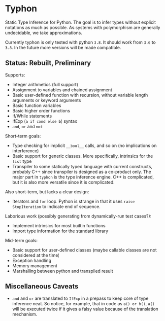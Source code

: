 # Typhon
Static Type Inference for Python.
The goal is to infer types without explicit notations as much as possible.
As systems with polymorphism are generally undecidable, we take approximations.

Currently typhon is only tested with python `3.8`. It should work from `3.6` to `3.8`.
In the future more versions will be made compatible.

## Status: Rebuilt, Preliminary
Supports:
- Integer arithmetics (full support)
- Assignment to variables and chained assignment
- Basic user-defined function with recursion, without variable length arguments or keyword arguments
- Basic function variables
- Basic higher order functions
- If/While statements
- IfExp (`a if cond else b`) syntax
- `and`, `or` and `not`

Short-term goals:
- Type checking for implicit `__bool__` calls, and so on (no implications on interference)
- Basic support for generic classes. More specifically, intrinsics for the `list` type
- Transpiler to some statically typed language with current constructs,
  probably C++ since transpiler is designed as a co-product only.
  The major part in `typhon` is the type inference engine.
  C++ is complicated, but it is also more versatile since it is complicated.

Also short-term, but lacks a clear design:
- Iterators and `for` loop. Python is strange in that it uses `raise StopIteration` to indicate end of sequence.

Laborious work (possibly generating from dynamically-run test cases?):
- Implement intrinsics for most builtin functions
- Import type information for the standard library

Mid-term goals:
- Basic support for user-defined classes (maybe callable classes are not considered at the time)
- Exception handling
- Memory management
- Marshalling between python and transpiled result

## Miscellaneous Caveats
- `and` and `or` are translated to `IfExp` in a prepass to keep core of type inference neat.
  So notice, for example, that in code as `a() or b()`,
  `a()` will be executed twice if it gives a falsy value
  because of the translation mechanism.
